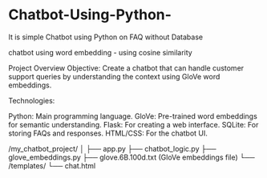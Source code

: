 # Chatbot-Using-Python-
It is simple Chatbot using Python on FAQ without Database

chatbot using word embedding -
using cosine similarity

Project Overview
Objective: Create a chatbot that can handle customer support queries by understanding the context using GloVe word embeddings.

Technologies:

Python: Main programming language.
GloVe: Pre-trained word embeddings for semantic understanding.
Flask: For creating a web interface.
SQLite: For storing FAQs and responses.
HTML/CSS: For the chatbot UI.

/my_chatbot_project/
│
├── app.py
├── chatbot_logic.py
├── glove_embeddings.py
├── glove.6B.100d.txt (GloVe embeddings file)
└── /templates/
    └── chat.html
